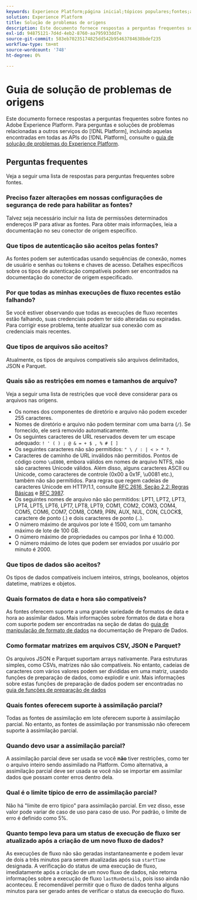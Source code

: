 ```yaml
---
keywords: Experience Platform;página inicial;tópicos populares;fontes;assimilação;solução de problemas;solução de problemas de fontes;perguntas frequentes de fontes;conectores de origem;conectores de origem perguntas frequentes;solução de problemas de conectores de origem;
solution: Experience Platform
title: Solução de problemas de origens
description: Este documento fornece respostas a perguntas frequentes sobre fontes no Adobe Experience Platform.
exl-id: 94875121-7d4d-4eb2-8760-aa795933dd7e
source-git-commit: 583eb70235174825dd542b95463784638bdef235
workflow-type: tm+mt
source-wordcount: '748'
ht-degree: 0%

---
```


# Guia de solução de problemas de origens

Este documento fornece respostas a perguntas frequentes sobre fontes no Adobe Experience Platform. Para perguntas e soluções de problemas relacionadas a outros serviços do [!DNL Platform], incluindo aquelas encontradas em todas as APIs do [!DNL Platform], consulte o [guia de solução de problemas do Experience Platform](../landing/troubleshooting.md).

## Perguntas frequentes

Veja a seguir uma lista de respostas para perguntas frequentes sobre fontes.

### Preciso fazer alterações em nossas configurações de segurança de rede para habilitar as fontes?

Talvez seja necessário incluir na lista de permissões determinados endereços IP para ativar as fontes. Para obter mais informações, leia a documentação no seu conector de origem específico.

### Que tipos de autenticação são aceitos pelas fontes?

As fontes podem ser autenticadas usando sequências de conexão, nomes de usuário e senhas ou tokens e chaves de acesso. Detalhes específicos sobre os tipos de autenticação compatíveis podem ser encontrados na documentação do conector de origem especificado.

### Por que todas as minhas execuções de fluxo recentes estão falhando?

Se você estiver observando que todas as execuções de fluxo recentes estão falhando, suas credenciais podem ter sido alteradas ou expiradas. Para corrigir esse problema, tente atualizar sua conexão com as credenciais mais recentes.

### Que tipos de arquivos são aceitos?

Atualmente, os tipos de arquivos compatíveis são arquivos delimitados, JSON e Parquet.

### Quais são as restrições em nomes e tamanhos de arquivo?

Veja a seguir uma lista de restrições que você deve considerar para os arquivos nas origens.

- Os nomes dos componentes de diretório e arquivo não podem exceder 255 caracteres.
- Nomes de diretório e arquivo não podem terminar com uma barra (`/`). Se fornecido, ele será removido automaticamente.
- Os seguintes caracteres de URL reservados devem ter um escape adequado: `! ' ( ) ; @ & = + $ , % # [ ]`
- Os seguintes caracteres não são permitidos: `" \ / : | < > * ?`.
- Caracteres de caminho de URL inválidos não permitidos. Pontos de código como `\uE000`, embora válidos em nomes de arquivo NTFS, não são caracteres Unicode válidos. Além disso, alguns caracteres ASCII ou Unicode, como caracteres de controle (0x00 a 0x1F, \u0081 etc.), também não são permitidos. Para regras que regem cadeias de caracteres Unicode em HTTP/1.1, consulte [RFC 2616, Seção 2.2: Regras Básicas](https://www.ietf.org/rfc/rfc2616.txt) e [RFC 3987](https://www.ietf.org/rfc/rfc3987.txt).
- Os seguintes nomes de arquivo não são permitidos: LPT1, LPT2, LPT3, LPT4, LPT5, LPT6, LPT7, LPT8, LPT9, COM1, COM2, COM3, COM4, COM5, COM6, COM7, COM8, COM9, PRN, AUX, NUL, CON, CLOCK$, caractere de ponto (.) e dois caracteres de ponto (..).
- O número máximo de arquivos por lote é 1500, com um tamanho máximo de lote de 100 GB.
- O número máximo de propriedades ou campos por linha é 10.000.
- O número máximo de lotes que podem ser enviados por usuário por minuto é 2000.

### Que tipos de dados são aceitos?

Os tipos de dados compatíveis incluem inteiros, strings, booleanos, objetos datetime, matrizes e objetos.

### Quais formatos de data e hora são compatíveis?

As fontes oferecem suporte a uma grande variedade de formatos de data e hora ao assimilar dados. Mais informações sobre formatos de data e hora com suporte podem ser encontradas na seção de datas do [guia de manipulação de formato de dados](../data-prep/data-handling.md#dates) na documentação de Preparo de Dados.

### Como formatar matrizes em arquivos CSV, JSON e Parquet?

Os arquivos JSON e Parquet suportam arrays nativamente. Para estruturas simples, como CSVs, matrizes não são compatíveis. No entanto, cadeias de caracteres com vários valores podem ser divididas em uma matriz, usando funções de preparação de dados, como explodir e unir. Mais informações sobre estas funções de preparação de dados podem ser encontradas no [guia de funções de preparação de dados](../data-prep/functions.md#string)

### Quais fontes oferecem suporte à assimilação parcial?

Todas as fontes de assimilação em lote oferecem suporte à assimilação parcial. No entanto, as fontes de assimilação por transmissão não oferecem suporte à assimilação parcial.

### Quando devo usar a assimilação parcial?

A assimilação parcial deve ser usada se você **não** tiver restrições, como ter o arquivo inteiro sendo assimilado na Platform. Como alternativa, a assimilação parcial deve ser usada se você não se importar em assimilar dados que possam conter erros dentro dela.

### Qual é o limite típico de erro de assimilação parcial?

Não há &quot;limite de erro típico&quot; para assimilação parcial. Em vez disso, esse valor pode variar de caso de uso para caso de uso. Por padrão, o limite de erro é definido como 5%.

### Quanto tempo leva para um status de execução de fluxo ser atualizado após a criação de um novo fluxo de dados?

As execuções de fluxo não são geradas instantaneamente e podem levar de dois a três minutos para serem atualizadas após sua `startTime` designada. A verificação do status de uma execução de fluxo, imediatamente após a criação de um novo fluxo de dados, não retorna informações sobre a execução de fluxo `lastRunDetails`, pois isso ainda não aconteceu. É recomendável permitir que o fluxo de dados tenha alguns minutos para ser gerado antes de verificar o status da execução do fluxo.